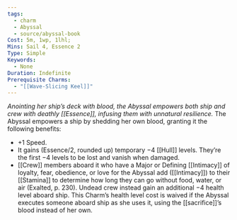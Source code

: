```yaml
---
tags:
  - charm
  - Abyssal
  - source/abyssal-book
Cost: 5m, 1wp, 1lhl; 
Mins: Sail 4, Essence 2
Type: Simple
Keywords:
  - None
Duration: Indefinite
Prerequisite Charms:
  - "[[Wave-Slicing Keel]]"
---
```

*Anointing her ship’s deck with blood, the Abyssal empowers both ship and crew with deathly [[Essence]], infusing them with unnatural resilience.*
The Abyssal empowers a ship by shedding her own blood, granting it the following benefits:
 - +1 Speed.
 - It gains (Essence/2, rounded up) temporary −4 [[Hull]] levels. They’re the first −4 levels to be lost and vanish when damaged.
 - [[Crew]] members aboard it who have a Major or Defining [[Intimacy]] of loyalty, fear, obedience, or love for the Abyssal add ([[Intimacy]]) to their [[Stamina]] to determine how long they can go without food, water, or air (Exalted, p. 230). Undead crew instead gain an additional −4 health level aboard ship.
This Charm’s health level cost is waived if the Abyssal executes someone aboard ship as she uses it, using the [[sacrifice]]’s blood instead of her own.